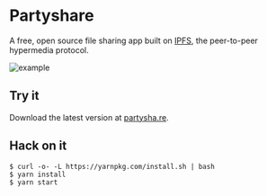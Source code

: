 # Partyshare

A free, open source file sharing app built on [IPFS](https://ipfs.io/), the peer-to-peer hypermedia protocol.

![example](http://partysha.re/example.gif)

## Try it

Download the latest version at [partysha.re](http://partysha.re).


##  Hack on it

```
$ curl -o- -L https://yarnpkg.com/install.sh | bash
$ yarn install
$ yarn start
```
